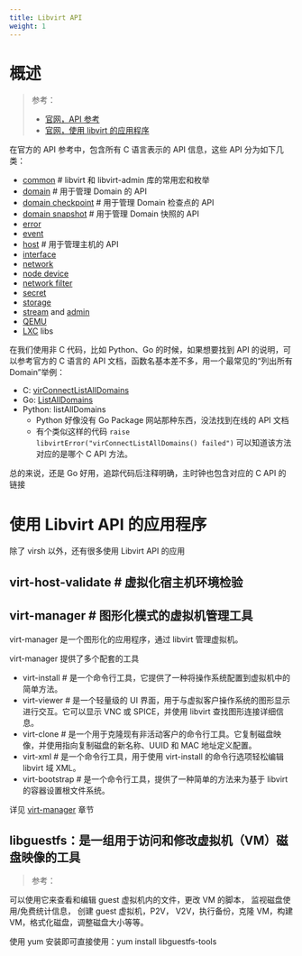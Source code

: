 ```yaml
---
title: Libvirt API
weight: 1
---
```


# 概述

> 参考：
> - [官网，API 参考](https://libvirt.org/html/index.html)
> - [官网，使用 libvirt 的应用程序](https://libvirt.org/apps.html)

在官方的 API 参考中，包含所有 C 语言表示的 API 信息，这些 API 分为如下几类：

- [common](https://libvirt.org/html/libvirt-libvirt-common.html) # libvirt 和 libvirt-admin 库的常用宏和枚举
- [domain](https://libvirt.org/html/libvirt-libvirt-domain.html) # 用于管理 Domain 的 API
- [domain checkpoint](https://libvirt.org/html/libvirt-libvirt-domain-checkpoint.html) # 用于管理 Domain 检查点的 API
- [domain snapshot](https://libvirt.org/html/libvirt-libvirt-domain-snapshot.html) # 用于管理 Domain 快照的 API
- [error](https://libvirt.org/html/libvirt-virterror.html)
- [event](https://libvirt.org/html/libvirt-libvirt-event.html)
- [host](https://libvirt.org/html/libvirt-libvirt-host.html) # 用于管理主机的 API
- [interface](https://libvirt.org/html/libvirt-libvirt-interface.html)
- [network](https://libvirt.org/html/libvirt-libvirt-network.html)
- [node device](https://libvirt.org/html/libvirt-libvirt-nodedev.html)
- [network filter](https://libvirt.org/html/libvirt-libvirt-nwfilter.html)
- [secret](https://libvirt.org/html/libvirt-libvirt-secret.html)
- [storage](https://libvirt.org/html/libvirt-libvirt-storage.html)
- [stream](https://libvirt.org/html/libvirt-libvirt-stream.html) and [admin](https://libvirt.org/html/libvirt-libvirt-admin.html)
- [QEMU](https://libvirt.org/html/libvirt-libvirt-qemu.html)
- [LXC](https://libvirt.org/html/libvirt-libvirt-lxc.html) libs

在我们使用非 C 代码，比如 Python、Go 的时候，如果想要找到 API 的说明，可以参考官方的 C 语言的 API 文档，函数名基本差不多，用一个最常见的“列出所有 Domain”举例：

- C: [virConnectListAllDomains](https://libvirt.org/html/libvirt-libvirt-domain.html#virConnectListAllDomains)
- Go: [ListAllDomains](https://pkg.go.dev/libvirt.org/go/libvirt#Connect.ListAllDomains)
- Python: listAllDomains
  - Python 好像没有 Go Package 网站那种东西，没法找到在线的 API 文档
  - 有个类似这样的代码 `raise libvirtError("virConnectListAllDomains() failed")` 可以知道该方法对应的是哪个 C API 方法。

总的来说，还是 Go 好用，追踪代码后注释明确，主时钟也包含对应的 C API 的链接

# 使用 Libvirt API 的应用程序

除了 virsh 以外，还有很多使用 Libvirt API 的应用

## virt-host-validate # 虚拟化宿主机环境检验

## virt-manager # 图形化模式的虚拟机管理工具

virt-manager 是一个图形化的应用程序，通过 libvirt 管理虚拟机。

virt-manager 提供了多个配套的工具

- virt-install # 是一个命令行工具，它提供了一种将操作系统配置到虚拟机中的简单方法。
- virt-viewer # 是一个轻量级的 UI 界面，用于与虚拟客户操作系统的图形显示进行交互。它可以显示 VNC 或 SPICE，并使用 libvirt 查找图形连接详细信息。
- virt-clone # 是一个用于克隆现有非活动客户的命令行工具。它复制磁盘映像，并使用指向复制磁盘的新名称、UUID 和 MAC 地址定义配置。
- virt-xml # 是一个命令行工具，用于使用 virt-install 的命令行选项轻松编辑 libvirt 域 XML。
- virt-bootstrap # 是一个命令行工具，提供了一种简单的方法来为基于 libvirt 的容器设置根文件系统。

详见 [virt-manager](/docs/10.云原生/1.2.实现虚拟化的工具/虚拟化管理/Libvirt/Libvirt%20API/virt-manager.md) 章节

## libguestfs：是一组用于访问和修改虚拟机（VM）磁盘映像的工具

> 参考：

可以使用它来查看和编辑 guest 虚拟机内的文件，更改 VM 的脚本， 监视磁盘使用/免费统计信息， 创建 guest 虚拟机，P2V， V2V，执行备份，克隆 VM，构建 VM，格式化磁盘，调整磁盘大小等等。

使用 yum 安装即可直接使用：yum install libguestfs-tools
